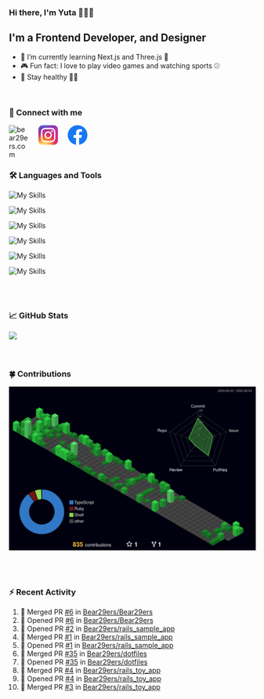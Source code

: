 ### Hi there, I'm Yuta 🤟🏻🐻

## I'm a Frontend Developer, and Designer

- 🌱 I’m currently learning Next.js and Three.js 🤣
- 🎮 Fun fact: I love to play video games and watching sports ⚾️
- 🏃 Stay healthy 🏋🏻

<br />

### :wave: Connect with me

[<img align="left" alt="bear29ers.com" width="40px" src="https://user-images.githubusercontent.com/39920490/156489586-f125813b-e344-46d6-9306-f5786684b976.jpg" style="margin-right: 20px;" />](https://bear29ers.com)
[<img align="left" alt="Yuta Okuma | Instagram" width="40px" src="https://github.com/github/explore/blob/main/topics/instagram/instagram.png?raw=true" style="margin-right: 20px;" />](https://www.instagram.com/bear29ers/)
[<img align="left" alt="Yuta Okuma | Facebook" width="40px" src="https://github.com/github/explore/blob/main/topics/facebook/facebook.png?raw=true" style="margin-right: 20px;" />](https://www.facebook.com/bear29ers/)

<!-- [<img align="left" alt="Yuta Okuma | Wantedly" width="40px" src="https://user-images.githubusercontent.com/39920490/156489528-fdc520d6-10f1-43b6-8bf8-fadf8dcf1a90.jpg" style="margin-right: 20px;" />](https://www.wantedly.com/id/yuta_okuma_b) -->

<br />
<br />
<br />
<br />

### :hammer_and_wrench: Languages and Tools

![My Skills](https://skillicons.dev/icons?i=html,css,sass,bootstrap,tailwind,js,ts,jquery,threejs,react)

![My Skills](https://skillicons.dev/icons?i=styledcomponents,emotion,materialui,nextjs,vercel,vue,nuxt,pinia,nodejs,express)

![My Skills](https://skillicons.dev/icons?i=webpack,vite,jest,vitest,babel,regex,npm,pnpm,php,laravel)

![My Skills](https://skillicons.dev/icons?i=mysql,sqlite,docker,git,github,githubactions,aws,firebase,vim,neovim)

![My Skills](https://skillicons.dev/icons?i=linux,bash,lua,markdown,svg,webstorm,vscode,atom,figma,xd)

![My Skills](https://skillicons.dev/icons?i=ps,ai,pr,ae,postman,sentry,codepen,stackoverflow,discord,apple)

<br />
<br />

### :chart_with_upwards_trend: GitHub Stats

<div style="display: flex;">
    <a href="https://github.com/Bear29ers">
        <img height="220px;" src="https://github-readme-stats-yuta-okumas-projects.vercel.app/api?username=Bear29ers&show_icons=true&theme=bear">
    </a>
</div>

<br />
<br />

### :four_leaf_clover: Contributions

![](./profile-3d-contrib/profile-night-green.svg)

<br />
<br />

### :zap: Recent Activity

<!--START_SECTION:activity-->

1. 🎉 Merged PR [#6](https://github.com/Bear29ers/Bear29ers/pull/6) in [Bear29ers/Bear29ers](https://github.com/Bear29ers/Bear29ers)
2. 💪 Opened PR [#6](https://github.com/Bear29ers/Bear29ers/pull/6) in [Bear29ers/Bear29ers](https://github.com/Bear29ers/Bear29ers)
3. 💪 Opened PR [#2](https://github.com/Bear29ers/rails_sample_app/pull/2) in [Bear29ers/rails_sample_app](https://github.com/Bear29ers/rails_sample_app)
4. 🎉 Merged PR [#1](https://github.com/Bear29ers/rails_sample_app/pull/1) in [Bear29ers/rails_sample_app](https://github.com/Bear29ers/rails_sample_app)
5. 💪 Opened PR [#1](https://github.com/Bear29ers/rails_sample_app/pull/1) in [Bear29ers/rails_sample_app](https://github.com/Bear29ers/rails_sample_app)
6. 🎉 Merged PR [#35](https://github.com/Bear29ers/dotfiles/pull/35) in [Bear29ers/dotfiles](https://github.com/Bear29ers/dotfiles)
7. 💪 Opened PR [#35](https://github.com/Bear29ers/dotfiles/pull/35) in [Bear29ers/dotfiles](https://github.com/Bear29ers/dotfiles)
8. 🎉 Merged PR [#4](https://github.com/Bear29ers/rails_toy_app/pull/4) in [Bear29ers/rails_toy_app](https://github.com/Bear29ers/rails_toy_app)
9. 💪 Opened PR [#4](https://github.com/Bear29ers/rails_toy_app/pull/4) in [Bear29ers/rails_toy_app](https://github.com/Bear29ers/rails_toy_app)
10. 🎉 Merged PR [#3](https://github.com/Bear29ers/rails_toy_app/pull/3) in [Bear29ers/rails_toy_app](https://github.com/Bear29ers/rails_toy_app)

<!--END_SECTION:activity-->
